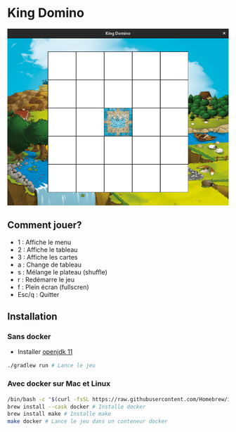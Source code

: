 # King Domino

![King Domino](./assets/img/readme.png)

## Comment jouer?

- 1 : Affiche le menu
- 2 : Affiche le tableau
- 3 : Affiche les cartes
- a : Change de tableau
- s : Mélange le plateau (shuffle)
- r : Redémarre le jeu
- f : Plein écran (fullscren)
- Esc/q : Quitter

## Installation

### Sans docker

- Installer [openjdk 11](https://openjdk.java.net/install/)

```sh
./gradlew run # Lance le jeu
```

### Avec docker sur Mac et Linux
```sh
/bin/bash -c "$(curl -fsSL https://raw.githubusercontent.com/Homebrew/install/HEAD/install.sh)" # Installe homebrew
brew install --cask docker # Installe docker
brew install make # Installe make
make docker # Lance le jeu dans un conteneur docker
```
